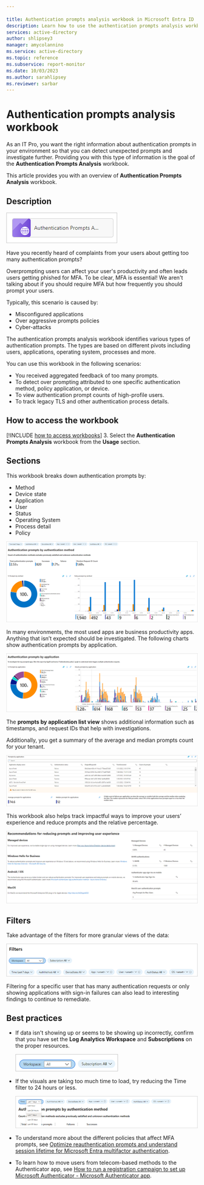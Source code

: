 ```yaml
---

title: Authentication prompts analysis workbook in Microsoft Entra ID
description: Learn how to use the authentication prompts analysis workbook.
services: active-directory
author: shlipsey3
manager: amycolannino
ms.service: active-directory
ms.topic: reference
ms.subservice: report-monitor
ms.date: 10/03/2023
ms.author: sarahlipsey
ms.reviewer: sarbar
---
```


# Authentication prompts analysis workbook

As an IT Pro, you want the right information about authentication prompts in your environment so that you can detect unexpected prompts and investigate further. Providing you with this type of information is the goal of the **Authentication Prompts Analysis** workbook. 

This article provides you with an overview of **Authentication Prompts Analysis** workbook.

## Description

![Workbook category](./media/workbook-authentication-prompts-analysis/workbook-category.png)

Have you recently heard of complaints from your users about getting too many authentication prompts?

Overprompting users can affect your user's productivity and often leads users getting phished for MFA. To be clear, MFA is essential! We aren't talking about if you should require MFA but how frequently you should prompt your users.

Typically, this scenario is caused by:

- Misconfigured applications
- Over aggressive prompts policies 
- Cyber-attacks 
 
The authentication prompts analysis workbook identifies various types of authentication prompts. The types are  based on different pivots including users, applications, operating system, processes and more.

You can use this workbook in the following scenarios:

- You received aggregated feedback of too many prompts.
- To detect over prompting attributed to one specific authentication method, policy application, or device.
- To view authentication prompt counts of high-profile users.
- To track legacy TLS and other authentication process details.

## How to access the workbook

[!INCLUDE [how to access workbooks](~/includes/how-to-access-workbooks.md)]
3. Select the **Authentication Prompts Analysis** workbook from the **Usage** section.

## Sections

This workbook breaks down authentication prompts by: 

- Method
- Device state
- Application
- User
- Status
- Operating System
- Process detail
- Policy

![Authentication prompts by authentication method](./media/workbook-authentication-prompts-analysis/authentication-prompts-by-authentication-method.png)

In many environments, the most used apps are business productivity apps. Anything that isn’t expected should be investigated. The following charts show authentication prompts by application.

![Authentication prompts by application](./media/workbook-authentication-prompts-analysis/authentication-prompts-by-application.png)

The **prompts by application list view** shows additional information such as timestamps, and request IDs that help with investigations.

Additionally, you get a summary of the average and median prompts count for your tenant. 

![Prompts by application](./media/workbook-authentication-prompts-analysis/prompts-by-authentication-method.png)

This workbook also helps track impactful ways to improve your users’ experience and reduce prompts and the relative percentage.  

![Recommendations for reducing prompts](./media/workbook-authentication-prompts-analysis/recommendations-for-reducing-prompts.png)

 
## Filters

Take advantage of the filters for more granular views of the data: 

![Filter](./media/workbook-authentication-prompts-analysis/filters.png)

Filtering for a specific user that has many authentication requests or only showing applications with sign-in failures can also lead to interesting findings to continue to remediate. 

## Best practices

- If data isn't showing up or seems to be showing up incorrectly, confirm that you have set the **Log Analytics Workspace** and **Subscriptions** on the proper resources.

    ![Set workspace and subscriptions](./media/workbook-authentication-prompts-analysis/workspace-and-subscriptions.png)

- If the visuals are taking too much time to load, try reducing the Time filter to 24 hours or less.

    ![Set filter](./media/workbook-authentication-prompts-analysis/set-filter.png)

- To understand more about the different policies that affect MFA prompts, see [Optimize reauthentication prompts and understand session lifetime for Microsoft Entra multifactor authentication](~/identity/authentication/concepts-azure-multi-factor-authentication-prompts-session-lifetime.md). 

- To learn how to move users from telecom-based methods to the Authenticator app, see [How to run a registration campaign to set up Microsoft Authenticator - Microsoft Authenticator app](~/identity/authentication/how-to-mfa-registration-campaign.md).
